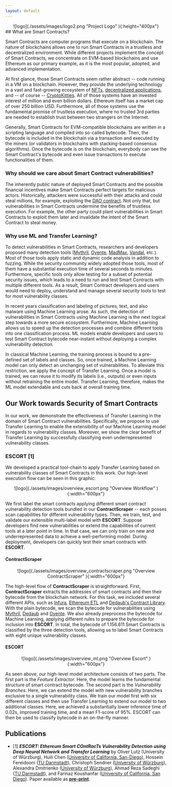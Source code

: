 ```yaml
---
layout: default
---
```


<!-- ## Why should we care about Smart Contract Vulnerability? -->
<!--[title](url "Hover title")-->
<span style="display:block;text-align:center">
![logo](./assets/images/logo2.png "Project Logo" ){:height="400px"}
</span>
## What are Smart Contracts?

Smart Contracts are computer programs that execute on a blockchain. The nature of blockchains allows one to run Smart Contracts in a trustless and decentralized environment. While different projects implement the concept of Smart Contracts, we concentrate on EVM-based blockchains and use Ethereum as our primary example, as it is the most popular, adopted, and advanced implementation. 

At first glance, those Smart Contracts seem rather abstract -- code running in a VM on a blockchain. However, they provide the underlying technology in a vast and fast-growing ecosystem of [NFTs](https://www.theverge.com/22310188/nft-explainer-what-is-blockchain-crypto-art-faq "NFTs explained"), [decentralized applications](https://ethereum.org/en/dapps/ "Ethereum dApps"), and -- of course -- [CryptoKitties](https://www.cryptokitties.co/ "CryptoKitties Website"). All of those systems have an invested interest of million and even billion dollars. Ethereum itself has a market cap of over 250 billion USD. Furthermore, all of those systems use the fundamental promise of trustless execution, where no trusted 3rd parties are needed to establish trust between two strangers on the Internet.

Generally, Smart Contracts for EVM-compatible blockchains are written in a scripting language and compiled into so-called bytecode. Then, the bytecode is included in the blockchain via a transaction and executed by the miners (or validators in blockchains with stacking-based consensus algorithms). Once the bytecode is on the blockchain, everybody can see the Smart Contract's bytecode and even issue transactions to execute functionalities of them.

### Why should we care about Smart Contract vulnerabilities?

The inherently public nature of deployed Smart Contracts and the possible financial incentives make Smart Contracts perfect targets for malicious actors. Historically, attackers were successful with their attacks and could steal millions, for example, exploiting the [DAO contract](https://www.gemini.com/cryptopedia/the-dao-hack-makerdao#section-the-dao-hack "DAO Hack"). Not only that, but vulnerabilities in Smart Contracts undermine the benefits of trustless execution. For example, the other party could plant vulnerabilities in Smart Contracts to exploit them later and invalidate the intent of the Smart Contract to steal money.

### Why use ML and Transfer Learning?

To detect vulnerabilities in Smart Contracts, researchers and developers proposed many detection tools ([Mythril](https://github.com/ConsenSys/mythril "Mythril GitHub Repository"), [Oyente](https://github.com/enzymefinance/oyente "Oyente GitHub Repository"), [MadMax](https://github.com/nevillegrech/MadMax "MadMax GitHub Repository"), [Vandal](https://github.com/usyd-blockchain/vandal "Vandal GitHub Repository"), etc.). Most of those tools apply static and dynamic code analysis in addition to fuzzing. While the security community widely adopted those tools, most of them have a substantial execution time of several seconds to minutes. Furthermore, specific tools only allow testing for a subset of potential security issues, which leads to a need to run and test Smart Contracts with multiple different tools. As a result, Smart Contract developers and users would need to deploy, understand and manage several security tools to test for most vulnerability classes.

In recent years classification and labeling of pictures, text, and also malware using Machine Learning arose. As such, the detection of vulnerabilities in Smart Contracts using Machine Learning is the next logical step towards a more secure ecosystem. Furthermore, Machine Learning allows us to speed up the detection processes and combine different tools into one classification process. ML models enable developers and users to test Smart Contract bytecode near-instant without deploying a complex vulnerability detection.

In classical Machine Learning, the training process is bound to a pre-defined set of labels and classes. So, once trained, a Machine Learning model can only detect an unchanging set of vulnerabilities. To alleviate this restriction, we apply the concept of Transfer Learning. Once a model is trained, we can reuse it to modify its labels (i.e., outputs) or even inputs without retraining the entire model. Transfer Learning, therefore, makes the ML model extendable and cuts back at overall training time.

## Our Work towards Security of Smart Contracts

In our work, we demonstrate the effectiveness of Transfer Learning in the domain of Smart Contract vulnerabilities. Specifically, we propose to use Transfer Learning to enable the extensibility of our Machine Learning model in regards to vulnerability classes. Moreover, we show the clear benefit of Transfer Learning by successfully classifying even underrepresented vulnerability classes.

### ESCORT [1]

We developed a practical tool-chain to apply Transfer Learning based on vulnerability classes of Smart Contracts in this work. Our high-level execution flow can be seen in this graphic:

<span style="display:block;text-align:center">
![logo](./assets/images/overview_escort.png "Overview Workflow" ){:width="600px"}
</span>

We first label the smart contracts applying different smart contract vulnerability detection tools bundled in our **ContractScraper** -- each posses scan capabilities for different vulnerability types. Then, we train, test, and validate our extensible multi-label model with **ESCORT**. Suppose developers find new vulnerabilities or extend the capabilities of current tools at a later point in time. In that case, we can only train on new and underrepresented data to achieve a well-performing model. During deployment, developers can quickly test their smart contracts with **ESCORT**. 

#### ContractScraper

<span style="display:block;text-align:center">
![logo](./assets/images/overview_contractscraper.png "Overview ContractScraper" ){:width="600px"}
</span>

The high-level flow of **ContractScraper** is straightforward. First, **ContractScraper** extracts the addresses of smart contracts and then their bytecode from the blockchain network. For this task, we included several different APIs, such as [Infura](https://infura.io/ "Infura"), [Ethereum ETL](https://github.com/blockchain-etl/ethereum-etl "Ethereum ETL GitHub") and [Dedaub's Contract Library](https://contract-library.com/ "Contract Library by Dedaub"). With the plain bytecode, we scan the bytecode for vulnerabilities using [Mythril](https://github.com/ConsenSys/mythril "Mythril GitHub Repository"), [Dedaub](https://contract-library.com/ "Contract Library by Dedaub") and [Oyente](https://github.com/enzymefinance/oyente "Oyente GitHub Repository"). We also already preprocess the bytecode for Machine Learning, applying different rules to prepare the bytecode for inclusion into **ESCORT**.
In total, the bytecode of 1.156.611 Smart Contracts is classified by the three detection tools, allowing us to label Smart Contracts with eight unique vulnerability classes. 

#### ESCORT 

<span style="display:block;text-align:center">
![logo](./assets/images/overview_ml.png "Overview Escort" ){:width="600px"}
</span>

As seen above, our high-level model architecture consists of two parts. The first part is the *Feature Extractor*. Here, the model learns the fundamental structure of smart contract bytecode. The second part is the *Vulnerability Branches*. Here, we can extend the model with new vulnerability branches exclusive to a single vulnerability class. We train our model first with six different classes and then use Transfer Learning to extend our model to two additional classes. Here, we achieved a substantially lower inference time of 0.02s, improved training time, and a mean F1-score of 95%. ESCORT can then be used to classify bytecode in an on-the-fly manner.

## Publications
 * [1] **_ESCORT: Ethereum Smart COntRacTs Vulnerability Detection using Deep Neural Network and Transfer Learning_** by Oliver Lutz (University of Würzburg), Huili Chen ([University of California, San-Diego](https://sites.google.com/eng.ucsd.edu/huilichen/home)), Hossein Fereidooni ([TU Darmstadt](https://www.informatik.tu-darmstadt.de/systemsecurity/people_sys/people_details_sys_48576.en.jsp)), Christoph Sendner ([University of Würzburg](https://se.informatik.uni-wuerzburg.de/secure-software-systems-group/staff0/christoph-sendner/)), Alexandra Dmitrienko ([University of Würzburg](https://se.informatik.uni-wuerzburg.de/secure-software-systems-group/staff0/alexandra-dmitrienko/)), Ahmad Reza Sadeghi ([TU Darmstadt](https://www.informatik.tu-darmstadt.de/systemsecurity/people_sys/people_details_sys_45184.en.jsp)), and Farinaz Koushanfar ([University of California, San Diego](https://farinaz.eng.ucsd.edu/home)). Paper available as **[pre-print](https://arxiv.org/pdf/2103.12607.pdf)**.
